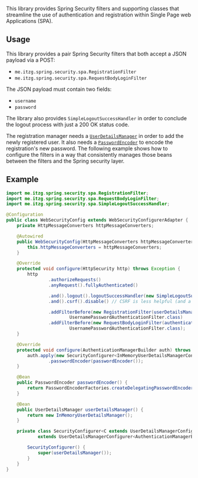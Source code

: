 This library provides Spring Security filters and supporting classes that streamline the use of
authentication and registration within Single Page web Applications (SPA).

## Usage

This library provides a pair Spring Security filters that both accept a JSON payload via a POST:
* `me.itzg.spring.security.spa.RegistrationFilter`
* `me.itzg.spring.security.spa.RequestBodyLoginFilter`

The JSON payload must contain two fields:
* `username`
* `password`

The library also provides `SimpleLogoutSuccessHandler` in order to conclude the logout process with just a 200 OK
status code.

The registration manager needs a [`UserDetailsManager`][1] in order to add the newly registered user. 
It also needs a [`PasswordEncoder`][2] to encode the registration's new password. The following example
shows how to configure the filters in a way that consistently manages those beans between the filters
and the Spring security layer.

## Example

```java
import me.itzg.spring.security.spa.RegistrationFilter;
import me.itzg.spring.security.spa.RequestBodyLoginFilter;
import me.itzg.spring.security.spa.SimpleLogoutSuccessHandler;

@Configuration
public class WebSecurityConfig extends WebSecurityConfigurerAdapter {
    private HttpMessageConverters httpMessageConverters;

    @Autowired
    public WebSecurityConfig(HttpMessageConverters httpMessageConverters) {
        this.httpMessageConverters = httpMessageConverters;
    }

    @Override
    protected void configure(HttpSecurity http) throws Exception {
        http
                .authorizeRequests()
                .anyRequest().fullyAuthenticated()

                .and().logout().logoutSuccessHandler(new SimpleLogoutSuccessHandler())
                .and().csrf().disable() // CSRF is less helpful (and a little annoying) with single page apps

                .addFilterBefore(new RegistrationFilter(userDetailsManager(), httpMessageConverters, passwordEncoder()),
                        UsernamePasswordAuthenticationFilter.class)
                .addFilterBefore(new RequestBodyLoginFilter(authenticationManager(), httpMessageConverters),
                        UsernamePasswordAuthenticationFilter.class);
    }

    @Override
    protected void configure(AuthenticationManagerBuilder auth) throws Exception {
        auth.apply(new SecurityConfigurer<InMemoryUserDetailsManagerConfigurer<AuthenticationManagerBuilder>>())
                .passwordEncoder(passwordEncoder());
    }

    @Bean
    public PasswordEncoder passwordEncoder() {
        return PasswordEncoderFactories.createDelegatingPasswordEncoder();
    }

    @Bean
    public UserDetailsManager userDetailsManager() {
        return new InMemoryUserDetailsManager();
    }

    private class SecurityConfigurer<C extends UserDetailsManagerConfigurer<AuthenticationManagerBuilder, C>>
            extends UserDetailsManagerConfigurer<AuthenticationManagerBuilder, C> {

        SecurityConfigurer() {
            super(userDetailsManager());
        }
    }
}
```

[1]: https://docs.spring.io/spring-security/site/docs/current/api/org/springframework/security/provisioning/UserDetailsManager.html
[2]: https://docs.spring.io/spring-security/site/docs/current/api/org/springframework/security/crypto/password/PasswordEncoder.html